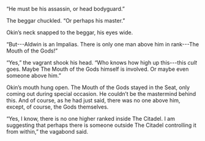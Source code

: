 “He must be his assassin, or head bodyguard.”

The beggar chuckled. “Or perhaps his master.”

Okin’s neck snapped to the beggar, his eyes wide.

“But---Aldwin is an Impalias. There is only one man above him in rank---The Mouth of the Gods!”

“Yes,” the vagrant shook his head. “Who knows how high up this---this *cult* goes. Maybe The Mouth of the Gods himself is involved. Or maybe even someone above him.”

Okin’s mouth hung open. The Mouth of the Gods stayed in the Seat, only coming out during special occasion. He couldn’t be the mastermind behind this. And of course, as he had just said, there was no one above him, except, of course, the Gods themselves.

“Yes, I know, there is no one higher ranked inside The Citadel. I am suggesting that perhaps there is someone outside The Citadel controlling it from within,” the vagabond said.
